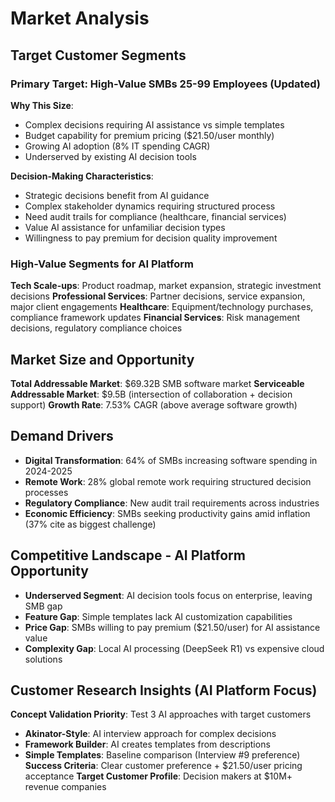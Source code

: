 # Market Analysis

## Target Customer Segments

### Primary Target: High-Value SMBs 25-99 Employees (Updated)
**Why This Size**: 
- Complex decisions requiring AI assistance vs simple templates
- Budget capability for premium pricing ($21.50/user monthly)
- Growing AI adoption (8% IT spending CAGR)
- Underserved by existing AI decision tools

**Decision-Making Characteristics**:
- Strategic decisions benefit from AI guidance
- Complex stakeholder dynamics requiring structured process
- Need audit trails for compliance (healthcare, financial services)  
- Value AI assistance for unfamiliar decision types
- Willingness to pay premium for decision quality improvement

### High-Value Segments for AI Platform
**Tech Scale-ups**: Product roadmap, market expansion, strategic investment decisions
**Professional Services**: Partner decisions, service expansion, major client engagements
**Healthcare**: Equipment/technology purchases, compliance framework updates
**Financial Services**: Risk management decisions, regulatory compliance choices

## Market Size and Opportunity
**Total Addressable Market**: $69.32B SMB software market
**Serviceable Addressable Market**: $9.5B (intersection of collaboration + decision support)
**Growth Rate**: 7.53% CAGR (above average software growth)

## Demand Drivers
- **Digital Transformation**: 64% of SMBs increasing software spending in 2024-2025
- **Remote Work**: 28% global remote work requiring structured decision processes
- **Regulatory Compliance**: New audit trail requirements across industries
- **Economic Efficiency**: SMBs seeking productivity gains amid inflation (37% cite as biggest challenge)

## Competitive Landscape - AI Platform Opportunity
- **Underserved Segment**: AI decision tools focus on enterprise, leaving SMB gap
- **Feature Gap**: Simple templates lack AI customization capabilities  
- **Price Gap**: SMBs willing to pay premium ($21.50/user) for AI assistance value
- **Complexity Gap**: Local AI processing (DeepSeek R1) vs expensive cloud solutions

## Customer Research Insights (AI Platform Focus)
**Concept Validation Priority**: Test 3 AI approaches with target customers
- **Akinator-Style**: AI interview approach for complex decisions
- **Framework Builder**: AI creates templates from descriptions
- **Simple Templates**: Baseline comparison (Interview #9 preference)
**Success Criteria**: Clear customer preference + $21.50/user pricing acceptance
**Target Customer Profile**: Decision makers at $10M+ revenue companies
